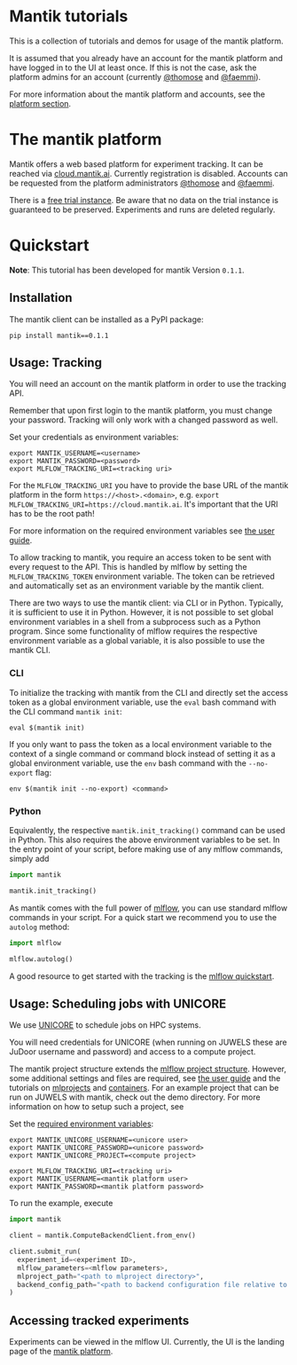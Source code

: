 # Mantik tutorials

This is a collection of tutorials and demos for usage of the mantik platform.

It is assumed that you already have an account for the mantik platform and
have logged in to the UI at least once. If this is not the case, ask the
platform admins for an account (currently
[@thomose](https://github.com/thomose) and
[@faemmi](https://github.com/faemmi)).

For more information about the mantik platform and accounts, see the
[platform section](#the-mantik-platform).

# The mantik platform

Mantik offers a web based platform for experiment tracking. It can be reached via
[cloud.mantik.ai](https://cloud.mantik.ai). Currently registration is disabled.
Accounts can be requested from the platform administrators
[@thomose](https://github.com/thomose) and [@faemmi](https://github.com/faemmi).

There is a [free trial instance](https://trial.cloud.mantik.ai).
Be aware that no data on the trial instance is guaranteed to be preserved.
Experiments and runs are deleted regularly.

# Quickstart

**Note**: This tutorial has been developed for mantik Version `0.1.1`.

## Installation

The mantik client can be installed as a PyPI package:

```commandline
pip install mantik==0.1.1
```

## Usage: Tracking

You will need an account on the mantik platform in order to use the tracking
API.

Remember that upon first login to the mantik platform, you must change your
password. Tracking will only work with a changed password as well.

Set your credentials as environment variables:

```commandline
export MANTIK_USERNAME=<username>
export MANTIK_PASSWORD=<password>
export MLFLOW_TRACKING_URI=<tracking uri>
```

For the `MLFLOW_TRACKING_URI` you have to provide the base URL of the mantik
platform in the form `https://<host>.<domain>`, e.g.
`export MLFLOW_TRACKING_URI=https://cloud.mantik.ai`. 
It's important that the URI has to be the root path!

For more information on the required environment variables see
[the user guide](instructions/user_guide.md#required-passwords-and-environment-variables).

To allow tracking to mantik, you require an access token to be sent with every request
to the API. This is handled by mlflow by setting the `MLFLOW_TRACKING_TOKEN` environment
variable. The token can be retrieved and automatically set as an environment variable
by the mantik client.

There are two ways to use the mantik client: via CLI or in Python. Typically, it is
sufficient to use it in Python. However, it is not possible to set global environment variables
in a shell from a subprocess such as a Python program. Since some functionality of mlflow
requires the respective environment variable as a global variable, it is also possible to use
the mantik CLI.

### CLI

To initialize the tracking with mantik from the CLI and directly set the access token as a
global environment variable, use the `eval` bash command with the CLI command `mantik init`:

```commandline
eval $(mantik init)
```

If you only want to pass the token as a local environment variable to the context of a single command
or command block instead of setting it as a global environment variable, use the `env` bash
command with the `--no-export` flag:

```commandline
env $(mantik init --no-export) <command>
```

### Python

Equivalently, the respective `mantik.init_tracking()` command can be used in Python. This
also requires the above environment variables to be set. In the entry point of your script,
before making use of any mlflow commands, simply add

```python
import mantik

mantik.init_tracking()
```

As mantik comes with the full power of [mlflow](https://www.mlflow.org/), you
can use standard mlflow commands in your script.
For a quick start we recommend you to use the `autolog` method:

```python
import mlflow

mlflow.autolog()
```

A good resource to get started with the tracking is the
[mlflow quickstart](https://www.mlflow.org/docs/latest/quickstart.html).

## Usage: Scheduling jobs with UNICORE

We use [UNICORE](https://www.unicore.eu/) to schedule jobs on HPC systems.

You will need credentials for UNICORE (when running on JUWELS these are
JuDoor username and password) and access to a compute project.

The mantik project structure extends the
[mlflow project structure](https://www.mlflow.org/docs/latest/projects.html).
However, some additional settings and files are required, see
[the user guide](instructions/user_guide.md#mlproject-setup) and the tutorials
on [mlprojects](instructions/mlproject/README.md) and [containers](instructions/containers/README.md).
For an example project that can be run on JUWELS with mantik, check out the
demo directory.
For more information on how to setup such a project, see

Set the [required environment variables](instructions/user_guide.md#required-passwords-and-environment-variables):

```commandline
export MANTIK_UNICORE_USERNAME=<unicore user>
export MANTIK_UNICORE_PASSWORD=<unicore password>
export MANTIK_UNICORE_PROJECT=<compute project>

export MLFLOW_TRACKING_URI=<tracking uri>
export MANTIK_USERNAME=<mantik platform user>
export MANTIK_PASSWORD=<mantik platform password>
```

To run the example, execute

```python
import mantik

client = mantik.ComputeBackendClient.from_env()

client.submit_run(
  experiment_id=<experiment ID>,
  mlflow_parameters=<mlflow parameters>,
  mlproject_path="<path to mlproject directory>",
  backend_config_path="<path to backend configuration file relative to mlproject path>",
)
```

## Accessing tracked experiments

Experiments can be viewed in the mlflow UI. Currently, the UI is the landing
page of the [mantik platform](#the-mantik-platform).
